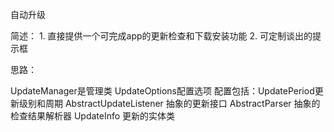 自动升级

简述：
    1. 直接提供一个可完成app的更新检查和下载安装功能
    2. 可定制谈出的提示框
    
思路：


UpdateManager是管理类
UpdateOptions配置选项
        配置包括：UpdatePeriod更新级别和周期
AbstractUpdateListener 抽象的更新接口
AbstractParser 抽象的检查结果解析器
UpdateInfo 更新的实体类



    